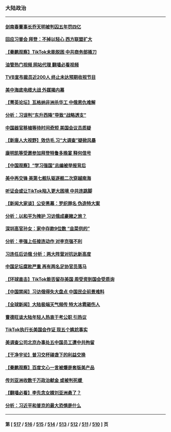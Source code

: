 ### 大陆政治
---
#### [剑南春董事长乔天明被判囚五年罚四亿](../../pages/ncid277/n13957977.md?03251245) 
#### [回应习普会 拜登：不掉以轻心 西方联盟扩大](../../pages/ncid277/n13957992.md?03251245) 
#### [【秦鹏观察】TikTok未能脱困 中共商务部捅刀](../../pages/ncid277/n13957900.md?03251245) 
#### [油管热门视频 网站代理 翻墙必看视频](http://138.2.39.72:81/youtube.html?epic-marker?03251245)
#### [TVB宣布裁员近200人 终止未达预期收视节目](../../pages/ncid277/n13957965.md?03251245) 
#### [美中海底电缆大战 外媒揭内幕](../../pages/ncid277/n13957931.md?03251245) 
#### [【菁英论坛】瓦格纳非洲杀华工 中俄恩仇难解](../../pages/ncid277/n13957888.md?03251245) 
#### [分析：习误判“东升西降”导致“战略透支”](../../pages/ncid277/n13956652.md?03251245) 
#### [中国器官移植等待时间奇短 美国会议员质疑](../../pages/ncid277/n13957865.md?03251245) 
#### [【新唐人大视野】效仿毛 习“大调查”疑掀风暴](../../pages/ncid277/n13957695.md?03251245) 
#### [康明凯等受邀参加拜登特鲁多晚宴 释何信号](../../pages/ncid277/n13957845.md?03251245) 
#### [【中国观察】“学习强国”总编被举报背后](../../pages/ncid277/n13957709.md?03251245) 
#### [美中再交锋 美第七舰队驱逐舰二次穿越南海](../../pages/ncid277/n13957773.md?03251245) 
#### [听证会或让TikTok陷入更大困境 中共连跳脚](../../pages/ncid277/n13957571.md?03251245) 
#### [【新闻大家谈】公安黑幕：罗织罪名 伪造特大案](../../pages/ncid277/n13957627.md?03251245) 
#### [分析：以和平为掩护 习访俄成豪赌之旅？](../../pages/ncid277/n13957184.md?03251245) 
#### [深圳高官孙女：家中存款9位数 “韭菜供的”](../../pages/ncid277/n13957609.md?03251245) 
#### [分析：李强上任接连动作 对李克强不利](../../pages/ncid277/n13957429.md?03251245) 
#### [习连任后访俄 分析：两大阵营对抗达新高度](../../pages/ncid277/n13957484.md?03251245) 
#### [中国足坛腐败严重 再有两名足协官员落马](../../pages/ncid277/n13957488.md?03251245) 
#### [【环球直击】TikTok能否留存美国 周受资到国会受质询](../../pages/ncid277/n13957099.md?03251245) 
#### [【中国禁闻】习访俄得失大盘点 中国民企前景难料](../../pages/ncid277/n13957036.md?03251245) 
#### [【全球新闻】大陆极端天气频传 特大冰雹砸伤人](../../pages/ncid277/n13957490.md?03251245) 
#### [曹德旺谈大陆年轻人热衷于考公职 引热议](../../pages/ncid277/n13957395.md?03251245) 
#### [TikTok执行长美国会作证 现五个尴尬事实](../../pages/ncid277/n13957300.md?03251245) 
#### [美调查公司北京办事处五中国员工遭中共拘留](../../pages/ncid277/n13957275.md?03251245) 
#### [【干净宇论】普习交杯碰盏下的利益交换](../../pages/ncid277/n13957030.md?03251245) 
#### [【秦鹏观察】百度文心一言被爆是套版美产品](../../pages/ncid277/n13957205.md?03251245) 
#### [传刘亚洲收数千万政治献金 或被判死缓 ](../../pages/ncid277/n13957192.md?03251245) 
#### [【翻墙必看】李先念女婿刘亚洲悬了？](../../pages/ncid277/n13957201.md?03251245) 
#### [分析：习近平和普京的最大恐惧是什么](../../pages/ncid277/n13957023.md?03251245) 

---
#### 第 [ [517](./517.md?03251245) / [516](./516.md?03251245) / [515](./515.md?03251245) / [514](./514.md?03251245) / [513](./513.md?03251245) / [512](./512.md?03251245) / [511](./511.md?03251245) / [510](./510.md?03251245) ] 页
